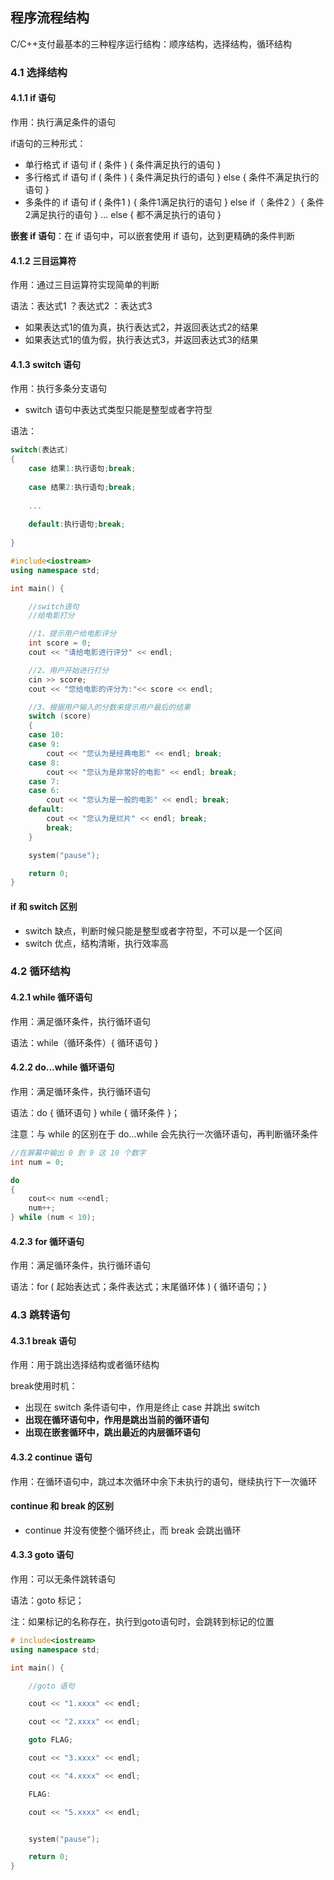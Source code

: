 ## 程序流程结构

C/C++支付最基本的三种程序运行结构：顺序结构，选择结构，循环结构

### 4.1 选择结构

#### 4.1.1 if 语句

作用：执行满足条件的语句

if语句的三种形式：

- 单行格式 if 语句	if ( 条件 ) { 条件满足执行的语句 }
- 多行格式 if 语句    if ( 条件 ) { 条件满足执行的语句 } else { 条件不满足执行的语句 }
- 多条件的 if 语句    if ( 条件1 ) { 条件1满足执行的语句 } else if（ 条件2 ）{ 条件2满足执行的语句 } ... else { 都不满足执行的语句 }

**嵌套 if 语句**：在 if 语句中，可以嵌套使用 if 语句，达到更精确的条件判断

#### 4.1.2 三目运算符

作用：通过三目运算符实现简单的判断

语法：表达式1 ？表达式2 ：表达式3

- 如果表达式1的值为真，执行表达式2，并返回表达式2的结果
- 如果表达式1的值为假，执行表达式3，并返回表达式3的结果

#### 4.1.3 switch 语句

作用：执行多条分支语句

- switch 语句中表达式类型只能是整型或者字符型

语法：

```c++
switch(表达式)
{
    case 结果1:执行语句;break;
    
    case 结果2:执行语句;break;
    
    ...
        
    default:执行语句;break;
     
}
```

```c++
#include<iostream>
using namespace std;

int main() {

	//switch语句
	//给电影打分

	//1、提示用户给电影评分
	int score = 0;
	cout << "请给电影进行评分" << endl;

	//2、用户开始进行打分
	cin >> score;
	cout << "您给电影的评分为:"<< score << endl;

	//3、根据用户输入的分数来提示用户最后的结果
	switch (score)
	{
	case 10:
	case 9:
		cout << "您认为是经典电影" << endl; break;
	case 8:
		cout << "您认为是非常好的电影" << endl; break;
	case 7:
	case 6:
		cout << "您认为是一般的电影" << endl; break; 
	default:
		cout << "您认为是烂片" << endl; break;
		break;
	}

	system("pause");

	return 0;
}
```

#### if 和 switch 区别

- switch 缺点，判断时候只能是整型或者字符型，不可以是一个区间
- switch 优点，结构清晰，执行效率高

### 4.2 循环结构

#### 4.2.1 while 循环语句

作用：满足循环条件，执行循环语句

语法：while（循环条件）{ 循环语句 }

#### 4.2.2 do...while 循环语句

作用：满足循环条件，执行循环语句

语法：do { 循环语句 } while { 循环条件 }；

注意：与 while 的区别在于 do...while 会先执行一次循环语句，再判断循环条件

```c++
//在屏幕中输出 0 到 9 这 10 个数字
int num = 0;

do
{
	cout<< num <<endl;
	num++;
} while (num < 10);
```

#### 4.2.3 for 循环语句

作用：满足循环条件，执行循环语句

语法：for ( 起始表达式；条件表达式；末尾循环体 ) { 循环语句；}

### 4.3 跳转语句

#### 4.3.1 break 语句

作用：用于跳出选择结构或者循环结构

break使用时机：

- 出现在 switch 条件语句中，作用是终止 case 并跳出 switch
- **出现在循环语句中，作用是跳出当前的循环语句**
- **出现在嵌套循环中，跳出最近的内层循环语句**

#### 4.3.2 continue 语句

作用：在循环语句中，跳过本次循环中余下未执行的语句，继续执行下一次循环

#### continue 和 break 的区别

- continue 并没有使整个循环终止，而 break 会跳出循环

#### 4.3.3 goto 语句

作用：可以无条件跳转语句

语法：goto 标记；

注：如果标记的名称存在，执行到goto语句时，会跳转到标记的位置

```c++
# include<iostream>
using namespace std;

int main() {

	//goto 语句

	cout << "1.xxxx" << endl;

	cout << "2.xxxx" << endl;

	goto FLAG;

	cout << "3.xxxx" << endl;

	cout << "4.xxxx" << endl;

	FLAG:

	cout << "5.xxxx" << endl;


	system("pause");

	return 0;
}
```

